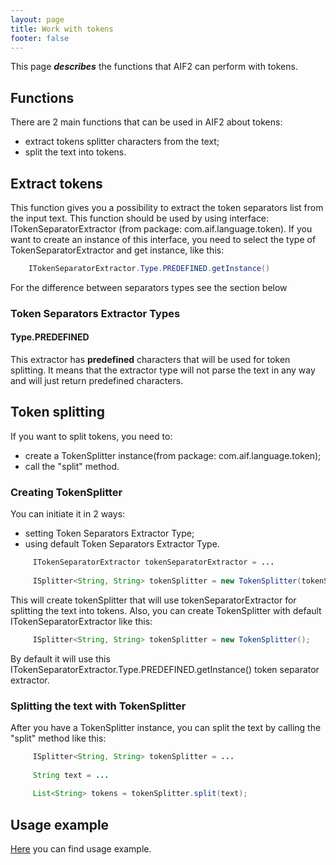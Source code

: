 ```yaml
---
layout: page
title: Work with tokens 
footer: false
---
```


This page ***describes*** the functions that AIF2 can perform with tokens.

## Functions

There are 2 main functions that can be used in AIF2 about tokens:

* extract tokens splitter characters from the text;
* split the text into tokens.

## Extract tokens

This function gives you a possibility to extract the token separators list from the input text. This function should be used by using interface: ITokenSeparatorExtractor (from package: com.aif.language.token). If you want to create an instance of this interface, you need to select the type of TokenSeparatorExtractor and get instance, like this:

``` java
    ITokenSeparatorExtractor.Type.PREDEFINED.getInstance()
```
For the difference between separators types see the section below

### Token Separators Extractor Types 

#### Type.PREDEFINED

This extractor has **predefined** characters that will be used for token splitting. It means that the extractor type will not parse the text in any way and will just return predefined characters.

## Token splitting

If you want to split tokens, you need to:

* create a TokenSplitter instance(from package: com.aif.language.token);
* call the "split" method.

### Creating TokenSplitter

You can initiate it in 2 ways:

* setting Token Separators Extractor Type; 
* using default Token Separators Extractor Type.

``` java
     ITokenSeparatorExtractor tokenSeparatorExtractor = ...
      
     ISplitter<String, String> tokenSplitter = new TokenSplitter(tokenSeparatorExtractor);
```
This will create tokenSplitter that will use tokenSeparatorExtractor for splitting the text into tokens. Also, you can create TokenSplitter with default ITokenSeparatorExtractor like this:

``` java
     ISplitter<String, String> tokenSplitter = new TokenSplitter();
```
By default it will use this ITokenSeparatorExtractor.Type.PREDEFINED.getInstance() token separator extractor.

### Splitting the text with TokenSplitter

After you have a TokenSplitter instance, you can split the text by calling the "split" method like this:

``` java
     ISplitter<String, String> tokenSplitter = ...
      
     String text = ...
      
     List<String> tokens = tokenSplitter.split(text);
```

## Usage example

[Here](https://github.com/b0noI/aif-cli/blob/master/src/main/java/com/aif/language/sentence/TokenSplitCommand.java) you can find usage example.